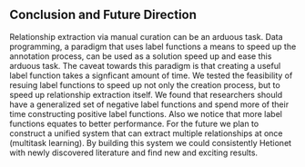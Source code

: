 ## Conclusion and Future Direction

Relationship extraction via manual curation can be an arduous task.
Data programming, a paradigm that uses label functions a means to speed up the annotation process,  can be used as a solution speed up and ease this arduous task.
The caveat towards this paradigm is that creating a useful label function takes a signficant amount of time. 
We tested the feasibility of resuing label functions to speed up not only the creation process, but to speed up relationship extraction itself.
We found that researchers should have a generalized set of negative label functions and spend more of their time constructing positive label functions.
Also we notice that more label functions equates to better performance.
For the future we plan to construct a unified system that can extract multiple relationships at once (multitask learning). 
By building this system we could consistently Hetionet with newly discovered literature and find new and exciting results.
